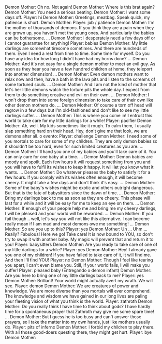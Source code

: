 Demon Mother: Oh no. Not again!
Demon Mother: Where is this brat again?
Demon Mother: You need a serious beating.
Demon Mother: I want some days off.
Player: hi
Demon Mother: Greetings, meatbag. Speak quick, my patience is short.
 Demon Mother:
Player: job / patience
Demon Mother: I'm the mother of thousands of demons. If you think they are a pain when they are grown up, you haven't met the young ones. And particularly the babies can be bothersome. ...
Demon Mother: I desperately need a few days off or I cannot guarantee for anything!
Player: babies
Demon Mother: My little darlings are somewhat tiresome sometimes. And there are hundreds of them. Even I need a rest from time to time. Some time for myself. Do you have any idea for how long I didn't have had my horns done? ...
Demon Mother: And it's not easy for a single demon mother to meet an evil guy. As soon as they hear you have a few hundred children at home, they teleport into another dimension! ...
Demon Mother: Even demon mothers want to relax now and then, have a bath in the lava pits and listen to the screams of some tortured souls. ...
Demon Mother: And I am not the kind of mother that let's her little demons watch the torture pits the whole day. I expect from them to do something creative and evil on their own. ...
Demon Mother: I won't drop them into some foreign dimension to take care of their own like other demon mothers do. ...
Demon Mother: Of course a torn off head will regrow in a few days but I'm old-fashioned and don't like to see my little darlings suffer. ...
Demon Mother: This is where you come in! I entrust this world to take care for my little darlings for a while!
Player: pacifier
Demon Mother: Ah, well. My kids sometimes like it rough. To calm them, I usually slap something hard on their head. Hey, don't give me that look, we are demons after all.
 o evento:
Player: challenge
Demon Mother: I need some of you mortals to care for some of my children. They are only demon babies so it shouldn't be too hard, even for such limited creatures as you are. ...
Demon Mother: I'll hand you one of my babies and you'll take care of it. You can only care for one baby at a time. ...
Demon Mother: Demon babies are moody and spoilt. Each few hours it will request something from you and you will have to fulfil its wishes to keep it happy. It will let you know what it wants. ...
Demon Mother: Do whatever pleases the baby to satisfy it for a few hours. If you comply with its wishes often enough, it will become cheery. It might take a few days and don't think it's easy. ...
Demon Mother: Some of the baby's wishes might be exotic and others outright dangerous. But that is the fate of babysitters since the dawn of time. ...
Demon Mother: Bring my darlings back to me as soon as they are cheery. This phase will last for a while and it will be easy for me to keep an eye on them. ...
Demon Mother: If enough of your people help me and bring me my cheery darlings, I will be pleased and your world will be rewarded. ...
Demon Mother: If you fail though .. well, let's say you will not like this alternative. I can become really mean if I am mad and most demons owe me something! ...
Demon Mother: So are you up to this?
Player: yes
Demon Mother: Uh ... Uhm ... Really? Fabulous! Here we go! Take care! It is now bound to YOU, so don't try to swap it with another baby. My magic will prevent that and return it to you!
Player: babysitters
Demon Mother: Are you ready to take care of one of my little darlings for a while?
Player: yes
Demon Mother: Hey! I already gave you one of my children! If you have failed to take care of it, it will find me. And then I'll find YOU!
Player: no
Demon Mother: Though I feel like tearing you apart, I can't even blame you. Still, if your world fails, I will make you suffer!
Player: pleased baby (Entregando o demon infant)
Demon Mother: Are you here to bring one of my little darlings back to me?
Player: yes
Demon Mother: Brilliant! Your world might actually avert my wrath. We will see.
Player: demon
Demon Mother: We are creatures of power and knowledge. We are more diverse than you mortals will ever comprehend. The knowledge and wisdom we have gained in our long lives are paling your fleeting vision of what you think is the world.
Player: zathroth
Demon Mother: Do you really think I have time to think about gods? I have hardly time for a spontaneous prayer that Zathroth may give me some spare time! ...
Demon Mother: But I guess he is too busy and can't answer those prayers, so I take the matter into my own hands, just like mothers usually do.
Player: pits of inferno
Demon Mother: I forbid my children to play there. With all those good-doers questing there, they might get hurt.
Player: bye
Demon Mother: <Grumbles>